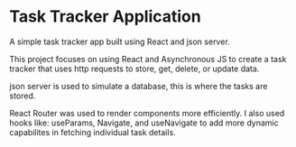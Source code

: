 # Task Tracker Application

A simple task tracker app built using React and json server.

This project focuses on using React and Asynchronous JS to create a task tracker that uses http requests to store, get, delete, or update data.

json server is used to simulate a database, this is where the tasks are stored.

React Router was used to render components more efficiently. I also used hooks like: useParams, Navigate, and useNavigate to add more dynamic capabilites in fetching individual task details.

